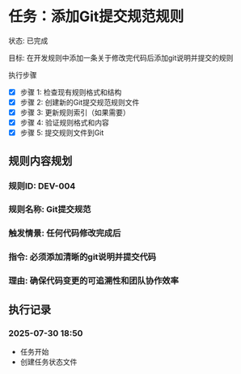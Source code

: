# 任务：添加Git提交规范规则
状态: 已完成

目标: 在开发规则中添加一条关于修改完代码后添加git说明并提交的规则

执行步骤
- [x] 步骤 1: 检查现有规则格式和结构
- [x] 步骤 2: 创建新的Git提交规范规则文件
- [x] 步骤 3: 更新规则索引（如果需要）
- [x] 步骤 4: 验证规则格式和内容
- [x] 步骤 5: 提交规则文件到Git

## 规则内容规划

### 规则ID: DEV-004
### 规则名称: Git提交规范
### 触发情景: 任何代码修改完成后
### 指令: 必须添加清晰的git说明并提交代码
### 理由: 确保代码变更的可追溯性和团队协作效率

## 执行记录

### 2025-07-30 18:50
- 任务开始
- 创建任务状态文件 